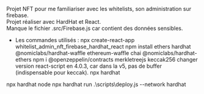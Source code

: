 Projet NFT pour me familiariser avec les whitelists, son administration sur firebase.  
Projet réaliser avec HardHat et React.  
Manque le fichier .src/Firebase.js car contient des données sensibles.

* Les commandes utilisés :
npx create-react-app whitelist_admin_nft_firebase_hardhat_react
npm install ethers hardhat @nomiclabs/hardhat-waffle ethereum-waffle chai @nomiclabs/hardhat-ethers
npm i @openzeppelin/contracts merkletreejs keccak256
changer version react-script en 4.0.3, car dans la v5, pas de buffer (indispensable pour keccak).
npx hardhat


npx hardhat node
npx hardhat run .\scripts\deploy.js --network hardhat